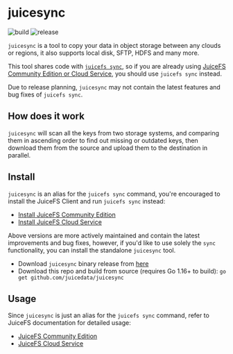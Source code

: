 # juicesync

![build](https://github.com/juicedata/juicesync/workflows/build/badge.svg) ![release](https://github.com/juicedata/juicesync/workflows/release/badge.svg)

`juicesync` is a tool to copy your data in object storage between any clouds or regions, it also supports local disk, SFTP, HDFS and many more.

This tool shares code with [`juicefs sync`](https://github.com/juicedata/juicefs), so if you are already using [JuiceFS Community Edition or Cloud Service](https://juicefs.com/en/), you should use `juicefs sync` instead.

Due to release planning, `juicesync` may not contain the latest features and bug fixes of `juicefs sync`.

## How does it work

`juicesync` will scan all the keys from two storage systems, and comparing them in ascending order to find out missing or outdated keys, then download them from the source and upload them to the destination in parallel.

## Install

`juicesync` is an alias for the `juicefs sync` command, you're encouraged to install the JuiceFS Client and run `juicefs sync` instead:

* [Install JuiceFS Community Edition](https://juicefs.com/docs/community/installation/)
* [Install JuiceFS Cloud Service](https://juicefs.com/docs/cloud/getting_started/#installation)

Above versions are more actively maintained and contain the latest improvements and bug fixes, however, if you'd like to use solely the `sync` functionality, you can install the standalone `juicesync` tool.

* Download `juicesync` binary release from [here](https://github.com/juicedata/juicesync/releases)
* Download this repo and build from source (requires Go 1.16+ to build): `go get github.com/juicedata/juicesync`

## Usage

Since `juicesync` is just an alias for the `juicefs sync` command, refer to JuiceFS documentation for detailed usage:


* [JuiceFS Community Edition](https://juicefs.com/docs/community/guide/sync/)
* [JuiceFS Cloud Service](https://juicefs.com/docs/cloud/guide/sync/)
